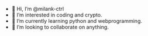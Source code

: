 - 👋 Hi, I’m @milank-ctrl
- 👀 I’m interested in coding and crypto.
- 🌱 I’m currently learning python and webprogramming.
- 💞️ I’m looking to collaborate on anything.
<!---- 📫 You can reach me on email: or anywhere you find me.--->




<!---
milank-ctrl/milank-ctrl is a ✨ special ✨ repository because its `README.md` (this file) appears on your GitHub profile.
You can click the Preview link to take a look at your changes.
--->
